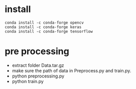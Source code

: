 # install 

    conda install -c conda-forge opencv
    conda install -c conda-forge keras 
    conda install -c conda-forge tensorflow
# pre processing

* extract folder Data.tar.gz
* make sure the path of data in Preprocess.py and train.py.
* python preprocessing.py
* python train.py
